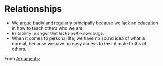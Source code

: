 # Relationships

* We argue badly and regularly principally because we lack an education in how to teach others who we are.
* Irritability is anger that lacks self-knowledge.
* When it comes to personal life, we have no sound idea of what is normal, because we have no easy access to the intimate truths of others.

From [Arguments](./arguments.md);
